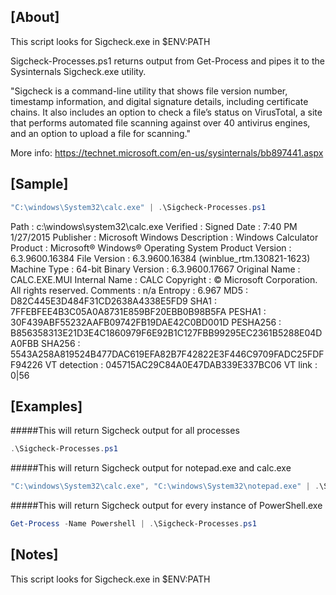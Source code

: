 ## [About]

This script looks for Sigcheck.exe in $ENV:PATH

Sigcheck-Processes.ps1 returns output from Get-Process 
and pipes it to the Sysinternals Sigcheck.exe utility.

"Sigcheck is a command-line utility that shows file version number, timestamp information, 
and digital signature details, including certificate chains. It also includes an option to 
check a file’s status on VirusTotal, a site that performs automated file scanning against 
over 40 antivirus engines, and an option to upload a file for scanning."

More info: https://technet.microsoft.com/en-us/sysinternals/bb897441.aspx

## [Sample]

```Powershell
"C:\windows\System32\calc.exe" | .\Sigcheck-Processes.ps1
```
Path            : c:\windows\system32\calc.exe
Verified        : Signed
Date            : 7:40 PM 1/27/2015
Publisher       : Microsoft Windows
Description     : Windows Calculator
Product         : Microsoft® Windows® Operating System
Product Version : 6.3.9600.16384
File Version    : 6.3.9600.16384 (winblue_rtm.130821-1623)
Machine Type    : 64-bit
Binary Version  : 6.3.9600.17667
Original Name   : CALC.EXE.MUI
Internal Name   : CALC
Copyright       : © Microsoft Corporation. All rights reserved.
Comments        : n/a
Entropy         : 6.967
MD5             : D82C445E3D484F31CD2638A4338E5FD9
SHA1            : 7FFEBFEE4B3C05A0A8731E859BF20EBB0B98B5FA
PESHA1          : 30F439ABF55232AAFB09742FB19DAE42C0BD001D
PESHA256        : B856358313E21D3E4C1860979F6E92B1C127FBB99295EC2361B5288E04DA0FBB
SHA256          : 5543A258A819524B477DAC619EFA82B7F42822E3F446C9709FADC25FDFF94226
VT detection    : 045715AC29C84A0E47DAB339E337BC06
VT link         : 0|56


## [Examples]

#####This will return Sigcheck output for all processes

```Powershell
.\Sigcheck-Processes.ps1
```

#####This will return Sigcheck output for notepad.exe and calc.exe

```Powershell
"C:\windows\System32\calc.exe", "C:\windows\System32\notepad.exe" | .\Sigcheck-Processes.ps1
```

#####This will return Sigcheck output for every instance of PowerShell.exe

```Powershell
Get-Process -Name Powershell | .\Sigcheck-Processes.ps1
```

## [Notes]

This script looks for Sigcheck.exe in $ENV:PATH